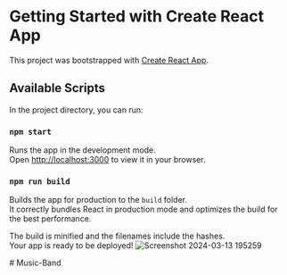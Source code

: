 # Getting Started with Create React App

This project was bootstrapped with [Create React App](https://github.com/facebook/create-react-app).

## Available Scripts

In the project directory, you can run:

### `npm start`

Runs the app in the development mode.\
Open [http://localhost:3000](http://localhost:3000) to view it in your browser.


### `npm run build`

Builds the app for production to the `build` folder.\
It correctly bundles React in production mode and optimizes the build for the best performance.

The build is minified and the filenames include the hashes.\
Your app is ready to be deployed!
![Screenshot 2024-03-13 195259](https://github.com/MogiliManikanta/Music-Band/assets/128548921/d39fa523-5e73-4527-aad9-43115366da7e)


#   M u s i c - B a n d 
 
 
